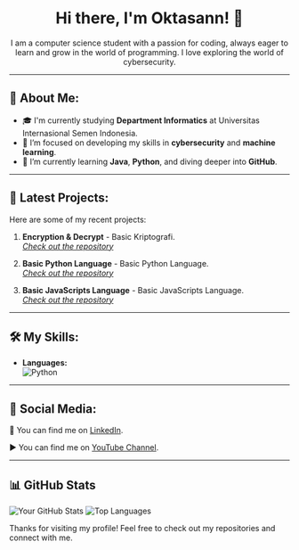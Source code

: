 <h1 align="center">Hi there, I'm Oktasann! 👋</h1>

<p align="center">
  I am a computer science student with a passion for coding, always eager to learn and grow in the world of programming. I love exploring the world of cybersecurity.
</p>

---

## 🌟 About Me:
- 🎓 I'm currently studying **Department Informatics** at Universitas Internasional Semen Indonesia.
- 🚀 I’m focused on developing my skills in **cybersecurity** and **machine learning**.
- 🌱 I’m currently learning **Java**, **Python**, and diving deeper into **GitHub**.

---

## 💼 Latest Projects:
Here are some of my recent projects:
1. **Encryption & Decrypt** - Basic Kriptografi.  
   _[Check out the repository](https://github.com/OktaSan/encryption-decrypt.git)_

2. **Basic Python Language** - Basic Python Language.  
   _[Check out the repository](https://github.com/OktaSan/Python-Learning-Basic.git)_

3. **Basic JavaScripts Language** - Basic JavaScripts Language.  
   _[Check out the repository](https://github.com/OktaSan/Basic-Javascripts.git)_

---

## 🛠️ My Skills:
- **Languages:**  
  ![Python](https://img.shields.io/badge/Python-3776AB?style=for-the-badge&logo=python&logoColor=white)

---

## 📱 Social Media:
🔗 You can find me on [LinkedIn](https://www.linkedin.com/in/okta-putra-ramadhan-61311328b?utm_source=share&utm_campaign=share_via&utm_content=profile&utm_medium=android_app). 

▶️ You can find me on [YouTube Channel](https://www.youtube.com/@OktaSann).

---

## 📊 GitHub Stats

![Your GitHub Stats](https://github-readme-stats.vercel.app/api?username=OktaSan&show_icons=true&theme=radical)
![Top Languages](https://github-readme-stats.vercel.app/api/top-langs/?username=OktaSan&theme=radical&layout=compact)


Thanks for visiting my profile! Feel free to check out my repositories and connect with me.
